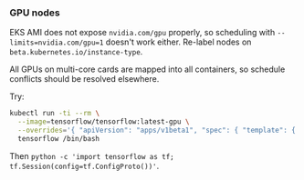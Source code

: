 ### GPU nodes

EKS AMI does not expose `nvidia.com/gpu` properly, so scheduling with `--limits=nvidia.com/gpu=1` doesn't work either. Re-label nodes on `beta.kubernetes.io/instance-type`.

All GPUs on multi-core cards are mapped into all containers, so schedule conflicts should be resolved elsewhere.

Try:

```bash
kubectl run -ti --rm \
  --image=tensorflow/tensorflow:latest-gpu \
  --overrides='{ "apiVersion": "apps/v1beta1", "spec": { "template": { "spec": { "nodeSelector": { "beta.kubernetes.io/instance-type": "p2.xlarge" } } } } }' \
  tensorflow /bin/bash
```

Then `python -c 'import tensorflow as tf; tf.Session(config=tf.ConfigProto())'`.

